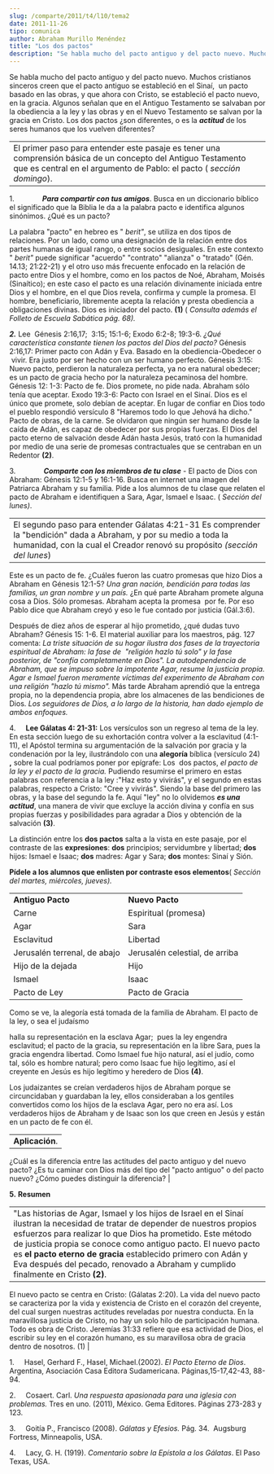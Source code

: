 ```yaml
---
slug: /comparte/2011/t4/l10/tema2
date: 2011-11-26
tipo: comunica
author: Abraham Murillo Menéndez
title: "Los dos pactos"
description: "Se habla mucho del pacto antiguo y del pacto nuevo. Muchos cristianos sinceros  creen que el pacto antiguo se estableció en el Sinaí, un pacto basado en las  obras, y que ahora con Cristo, se estableció el pacto nuevo, en la gracia.  Algunos señalan que en el Antiguo Testament..."
---
```


Se habla mucho del pacto antiguo y del pacto nuevo. Muchos cristianos sinceros creen que el pacto antiguo se estableció en el Sinaí,  un pacto basado en las obras, y que ahora con Cristo, se estableció el pacto nuevo, en la gracia. Algunos señalan que en el Antiguo Testamento se salvaban por la obediencia a la ley y las obras y en el Nuevo Testamento se salvan por la gracia en Cristo. Los dos pactos ¿son diferentes, o es la **_actitud_** de los seres humanos que los vuelven diferentes?

|     |
| --- |
| El primer paso para entender este pasaje es tener una comprensión básica de un concepto del Antiguo Testamento que es central en el argumento de Pablo: el pacto ( _sección domingo_). |

1.              **_Para compartir con tus amigos_**. Busca en un diccionario bíblico el significado que la Biblia le da a la palabra pacto e identifica algunos sinónimos. ¿Qué es un pacto?

La palabra "pacto" en hebreo es " _berit"_, se utiliza en dos tipos de relaciones. Por un lado, como una designación de la relación entre dos partes humanas de igual rango, o entre socios desiguales. En este contexto " _berit"_ puede significar "acuerdo" "contrato" "alianza" o "tratado" (Gén. 14.13; 21:22-21) y el otro uso más frecuente enfocado en la relación de pacto entre Dios y el hombre, como en los pactos de Noé, Abraham, Moisés (Sinaítico); en este caso el pacto es una relación divinamente iniciada entre Dios y el hombre, en el que Dios revela, confirma y cumple la promesa. El hombre, beneficiario, libremente acepta la relación y presta obediencia a obligaciones divinas. Dios es iniciador del pacto. **(1)** ( _Consulta además el Folleto de Escuela Sabática pág. 68)._

**_2._** Lee  Génesis 2:16,17;  3:15; 15:1-6; Exodo 6:2-8; 19:3-6. _¿Qué característica constante tienen los pactos del Dios del pacto?_ Génesis 2:16,17: Primer pacto con Adán y Eva. Basado en la obediencia-Obedecer o  vivir. Era justo por ser hecho con un ser humano perfecto. Génesis 3:15: Nuevo pacto, perdieron la naturaleza perfecta, ya no era natural obedecer; es un pacto de gracia hecho por la naturaleza pecaminosa del hombre. Génesis 12: 1-3: Pacto de fe. Dios promete, no pide nada. Abraham sólo tenía que aceptar. Exodo 19:3-6: Pacto con Israel en el Sinaí. Dios es el único que promete, solo debían de aceptar. En lugar de confiar en Dios todo el pueblo respondió versículo 8 "Haremos todo lo que Jehová ha dicho." Pacto de obras, de la carne. Se olvidaron que ningún ser humano desde la caída de Adán, es capaz de obedecer por sus propias fuerzas. El Dios del pacto eterno de salvación desde Adán hasta Jesús, trató con la humanidad por medio de una serie de promesas contractuales que se centraban en un Redentor **(2)**.

3.              **_Comparte con los miembros de tu clase_** _-_ El pacto de Dios con Abraham: Génesis 12:1-5 y 16:1-16. Busca en internet una imagen del Patriarca Abraham y su familia. Pide a los alumnos de tu clase que relaten el pacto de Abraham e identifiquen a Sara, Agar, Ismael e Isaac. ( _Sección del lunes)_.

|     |
| --- |
| El segundo paso para entender Gálatas 4:21-31 Es comprender la "bendición" dada a Abraham, y por su medio a toda la humanidad, con la cual el Creador renovó su propósito _(sección del lunes_) |

Este es un pacto de fe. ¿Cuáles fueron las cuatro promesas que hizo Dios a Abraham en Génesis 12:1-5? _Una gran nación, bendición para todas las familias, un gran nombre y un país._ ¿En qué parte Abraham promete alguna cosa a Dios. Sólo promesas. Abraham acepta la promesa  por fe. Por eso Pablo dice que Abraham creyó y eso le fue contado por justicia (Gál.3:6).

Después de diez años de esperar al hijo prometido, ¿qué dudas tuvo Abraham? Génesis 15: 1-6. El material auxiliar para los maestros, pág. 127 comenta: _La triste situación de su hogar ilustra dos fases de la trayectoria espiritual de Abraham: la fase de  "religión hazlo tú solo" y la fase posterior, de "confía completamente en Dios". La autodependencia de Abraham, que se impuso sobre la impotente Agar, resume la justicia propia. Agar e Ismael fueron meramente víctimas del experimento de Abraham con una religión "hazlo tú mismo"._ Más tarde Abraham aprendió que la entrega propia, no la dependencia propia, abre los almacenes de las bendiciones de Dios. _Los seguidores de Dios, a lo largo de la historia, han dado ejemplo de ambos enfoques._

4.     **Lee Gálatas 4: 21-31:** Los versículos son un regreso al tema de la ley. En esta sección luego de su exhortación contra volver a la esclavitud (4:1-11), el Apóstol termina su argumentación de la salvación por gracia y la condenación por la ley, ilustrándolo con una **alegoría** bíblica (versículo 24) **,** sobre la cual podríamos poner por epígrafe: Los  dos pactos, _el pacto de la ley y el pacto de la gracia._ Pudiendo resumirse el primero en estas palabras con referencia a la ley :"Haz esto y vivirás", y el segundo en estas palabras, respecto a Cristo: "Cree y vivirás". Siendo la base del primero las obras, y la base del segundo la fe. Aquí "ley" no lo olvidemos **_es una actitud_**, una manera de vivir que excluye la acción divina y confía en sus propias fuerzas y posibilidades para agradar a Dios y obtención de la salvación **(3)**.

La distinción entre los **dos pactos** salta a la vista en este pasaje, por el contraste de las **expresiones**: **dos** principios; servidumbre y libertad; **dos** hijos: Ismael e Isaac; **dos** madres: Agar y Sara; **dos** montes: Sinaí y Sión.

**Pídele a los alumnos que enlisten por contraste esos elementos**( _Sección del martes, miércoles, jueves)._

|     |     |
| --- | --- |
| **Antiguo Pacto** | **Nuevo Pacto** |
| Carne | Espiritual (promesa) |
| Agar | Sara |
| Esclavitud | Libertad |
| Jerusalén terrenal, de abajo | Jerusalén celestial, de arriba |
| Hijo de la dejada | Hijo |
| Ismael | Isaac |
| Pacto de Ley | Pacto de Gracia |

Como se ve, la alegoría está tomada de la familia de Abraham. El pacto de la ley, o sea el judaísmo

halla su representación en la esclava Agar;  pues la ley engendra esclavitud; el pacto de la gracia, su representación en la libre Sara, pues la gracia engendra libertad. Como Ismael fue hijo natural, así el judío, como tal, sólo es hombre natural; pero como Isaac fue hijo legítimo, así el creyente en Jesús es hijo legítimo y heredero de Dios **(4)**.

Los judaizantes se creían verdaderos hijos de Abraham porque se circuncidaban y guardaban la ley, ellos consideraban a los gentiles convertidos como los hijos de la esclava Agar, pero no era así. Los verdaderos hijos de Abraham y de Isaac son los que creen en Jesús y están en un pacto de fe con él.

|     |
| --- |
| **Aplicación**.

¿Cuál es la diferencia entre las actitudes del pacto antiguo y del nuevo pacto? ¿Es tu caminar con Dios más del tipo del "pacto antiguo" o del pacto nuevo? ¿Cómo puedes distinguir la diferencia? |

**5.** **Resumen**

|     |
| --- |
| "Las historias de Agar, Ismael y los hijos de Israel en el Sinaí ilustran la necesidad de tratar de depender de nuestros propios esfuerzos para realizar lo que Dios ha prometido. Este método de justicia propia se conoce como antiguo pacto. El nuevo pacto es **el pacto eterno de gracia** establecido primero con Adán y Eva después del pecado, renovado a Abraham y cumplido finalmente en Cristo **(2)**.

El nuevo pacto se centra en Cristo: (Gálatas 2:20). La vida del nuevo pacto se caracteriza por la vida y existencia de Cristo en el corazón del creyente,  del cual surgen nuestras actitudes reveladas por nuestra conducta. En la maravillosa justicia de Cristo, no hay un solo hilo de participación humana. Todo es obra de Cristo. Jeremías 31:33 refiere que esa actividad de Dios, el escribir su ley en el corazón humano, es su maravillosa obra de gracia dentro de nosotros. (1) |

1.     Hasel, Gerhard F., Hasel, Michael.(2002). _El Pacto Eterno de Dios_. Argentina, Asociación Casa Editora Sudamericana. Páginas,15-17,42-43, 88- 94.

2.     Cosaert. Carl. _Una respuesta apasionada para una iglesia con problemas._ Tres en uno. (2011), México. Gema Editores. Páginas 273-283 y 123.

3.     Goitía P., Francisco (2008). _Gálatas y Efesios._ Pág. 34.  Augsburg Fortress, Minneapolis, USA.

4.     Lacy, G. H. (1919). _Comentario sobre la Epístola a los Gálatas_. El Paso Texas, USA.
